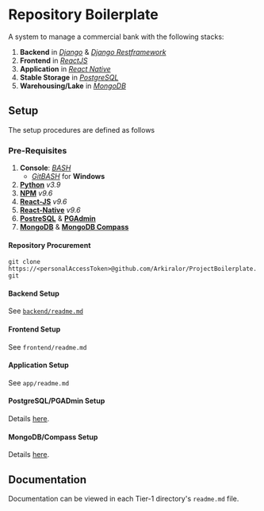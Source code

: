 # Repository Boilerplate

A system to manage a commercial bank with the following stacks:

1. __Backend__ in [_Django_](https://www.djangoproject.com/) & [_Django Restframework_](https://www.django-rest-framework.org/)
2. __Frontend__ in [_ReactJS_](https://react.dev/)
3. __Application__ in [_React Native_](https://reactnative.dev/)
4. __Stable Storage__ in [_PostgreSQL_](https://www.postgresql.org/)
5. __Warehousing/Lake__ in [_MongoDB_](https://www.mongodb.com/)

## Setup

The setup procedures are defined as follows

### Pre-Requisites

1. __Console__: _[BASH](https://www.gnu.org/software/bash/)_
    - _[GitBASH](https://git-scm.com/downloads)_ for __Windows__
2. __[Python](https://www.python.org/)__ _v3.9_
3. __[NPM](https://www.npmjs.com/)__ _v9.6_
4. __[React-JS](https://legacy.reactjs.org/)__ _v9.6_
5. __[React-Native](https://reactnative.dev/)__ _v9.6_
6. __[PostreSQL](https://www.postgresql.org/)__ & __[PGAdmin](https://www.pgadmin.org/)__
7. __[MongoDB](https://www.mongodb.com/)__ & __[MongoDB Compass](https://www.mongodb.com/products/compass)__

#### Repository Procurement

`git clone https://<personalAccessToken>@github.com/Arkiralor/ProjectBoilerplate.git`

#### Backend Setup

See [`backend/readme.md`](https://github.com/Arkiralor/ProjectBoilerplate/blob/master/backend/README.md)

#### Frontend Setup

See `frontend/readme.md`

#### Application Setup

See `app/readme.md`

#### PostgreSQL/PGADmin Setup

Details [here](https://www.postgresql.org/docs/current/tutorial-install.html).

#### MongoDB/Compass Setup

Details [here](https://www.mongodb.com/docs/manual/administration/install-community/).

## Documentation

Documentation can be viewed in each Tier-1 directory's `readme.md` file.
